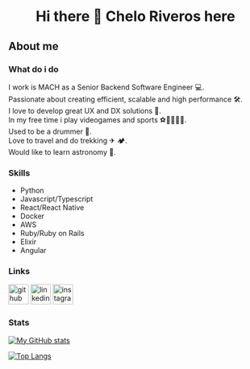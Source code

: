 <h1 align="center">
Hi there 👋 Chelo Riveros here
</h1>

## About me

### What do i do

I work is MACH as a Senior Backend Software Engineer 💻.  
Passionate about creating efficient, scalable and high performance 🛠.  
I love to develop great UX and DX solutions 🔮.  
In my free time i play videogames and sports ⚽🥎🚴‍♀️🏇.  
Used to be a drummer 🥁.  
Love to travel and do trekking ✈ 🏕.  
Would like to learn astronomy 🔭.

### Skills
- Python
- Javascript/Typescript
- React/React Native
- Docker
- AWS
- Ruby/Ruby on Rails
- Elixir
- Angular

### Links
[<img src='https://cdn.jsdelivr.net/npm/simple-icons@3.0.1/icons/github.svg' alt='github' height='40'>](https://github.com/cheloriveros)  [<img src='https://cdn.jsdelivr.net/npm/simple-icons@3.0.1/icons/linkedin.svg' alt='linkedin' height='40'>](https://www.linkedin.com/in/marceloriveros/)  [<img src='https://cdn.jsdelivr.net/npm/simple-icons@3.0.1/icons/instagram.svg' alt='instagram' height='40'>](https://www.instagram.com/cheloriveross/) 

### Stats

[![My GitHub stats](https://github-readme-stats.vercel.app/api?username=CheloRiveros&count_private=true&show_icons=true&theme=tokyonight)](https://github.com/anuraghazra/github-readme-stats)

[![Top Langs](https://github-readme-stats.vercel.app/api/top-langs/?username=CheloRiveros&layout=compact)](https://github.com/anuraghazra/github-readme-stats)

